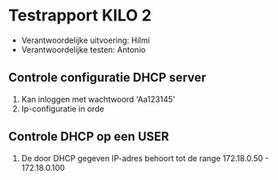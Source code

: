 # Testrapport KILO 2

* Verantwoordelijke uitvoering: Hilmi
* Verantwoordelijke testen: Antonio


## Controle configuratie DHCP server
1. Kan inloggen met wachtwoord 'Aa123145'
2. Ip-configuratie in orde

## Controle DHCP op een USER
1. De door DHCP gegeven IP-adres behoort tot de range 172.18.0.50 - 172.18.0.100


